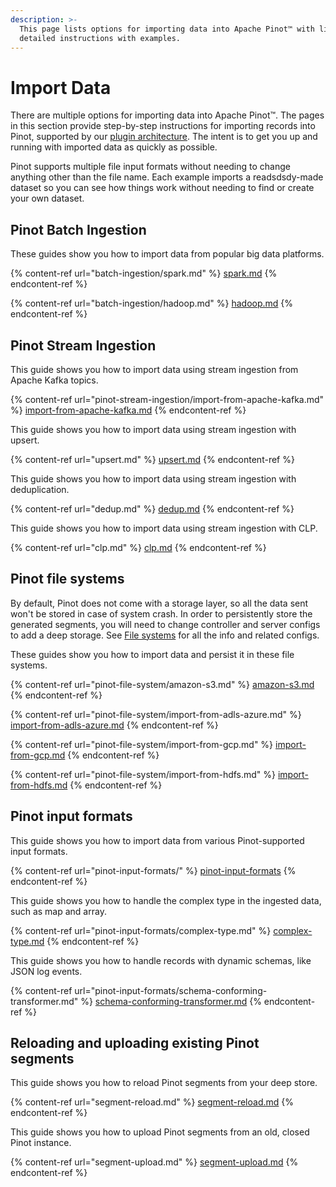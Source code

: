 ```yaml
---
description: >-
  This page lists options for importing data into Apache Pinot™ with links to
  detailed instructions with examples.
---
```


# Import Data

There are multiple options for importing data into Apache Pinot™. The pages in this section provide step-by-step instructions for importing records into Pinot, supported by our [plugin architecture](../../for-developers/plugin-architecture/). The intent is to get you up and running with imported data as quickly as possible.

Pinot supports multiple file input formats without needing to change anything other than the file name. Each example imports a readsdsdy-made dataset so you can see how things work without needing to find or create your own dataset.

## Pinot Batch Ingestion

These guides show you how to import data from popular big data platforms.

{% content-ref url="batch-ingestion/spark.md" %}
[spark.md](batch-ingestion/spark.md)
{% endcontent-ref %}

{% content-ref url="batch-ingestion/hadoop.md" %}
[hadoop.md](batch-ingestion/hadoop.md)
{% endcontent-ref %}

## Pinot Stream Ingestion

This guide shows you how to import data using stream ingestion from Apache Kafka topics.

{% content-ref url="pinot-stream-ingestion/import-from-apache-kafka.md" %}
[import-from-apache-kafka.md](pinot-stream-ingestion/import-from-apache-kafka.md)
{% endcontent-ref %}

This guide shows you how to import data using stream ingestion with upsert.

{% content-ref url="upsert.md" %}
[upsert.md](upsert.md)
{% endcontent-ref %}

This guide shows you how to import data using stream ingestion with deduplication.

{% content-ref url="dedup.md" %}
[dedup.md](dedup.md)
{% endcontent-ref %}

This guide shows you how to import data using stream ingestion with CLP.

{% content-ref url="clp.md" %}
[clp.md](clp.md)
{% endcontent-ref %}

## Pinot file systems

By default, Pinot does not come with a storage layer, so all the data sent won't be stored in case of system crash. In order to persistently store the generated segments, you will need to change controller and server configs to add a deep storage. See [File systems](pinot-file-system/) for all the info and related configs.

These guides show you how to import data and persist it in these file systems.

{% content-ref url="pinot-file-system/amazon-s3.md" %}
[amazon-s3.md](pinot-file-system/amazon-s3.md)
{% endcontent-ref %}

{% content-ref url="pinot-file-system/import-from-adls-azure.md" %}
[import-from-adls-azure.md](pinot-file-system/import-from-adls-azure.md)
{% endcontent-ref %}

{% content-ref url="pinot-file-system/import-from-gcp.md" %}
[import-from-gcp.md](pinot-file-system/import-from-gcp.md)
{% endcontent-ref %}

{% content-ref url="pinot-file-system/import-from-hdfs.md" %}
[import-from-hdfs.md](pinot-file-system/import-from-hdfs.md)
{% endcontent-ref %}

## Pinot input formats

This guide shows you how to import data from various Pinot-supported input formats.

{% content-ref url="pinot-input-formats/" %}
[pinot-input-formats](pinot-input-formats/)
{% endcontent-ref %}

This guide shows you how to handle the complex type in the ingested data, such as map and array.

{% content-ref url="pinot-input-formats/complex-type.md" %}
[complex-type.md](pinot-input-formats/complex-type.md)
{% endcontent-ref %}

This guide shows you how to handle records with dynamic schemas, like JSON log events.

{% content-ref url="pinot-input-formats/schema-conforming-transformer.md" %}
[schema-conforming-transformer.md](pinot-input-formats/schema-conforming-transformer.md)
{% endcontent-ref %}

## Reloading and uploading existing Pinot segments

This guide shows you how to reload Pinot segments from your deep store.

{% content-ref url="segment-reload.md" %}
[segment-reload.md](segment-reload.md)
{% endcontent-ref %}

This guide shows you how to upload Pinot segments from an old, closed Pinot instance.

{% content-ref url="segment-upload.md" %}
[segment-upload.md](segment-upload.md)
{% endcontent-ref %}
